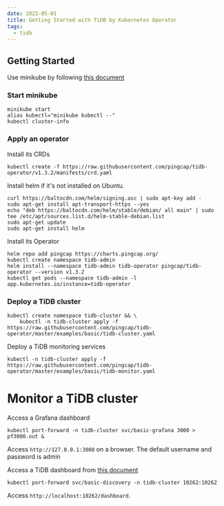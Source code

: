 ```yaml
---
date: 2022-05-01
title: Getting Started with TiDB by Kubernetes Operator
tags:
  - tidb
---
```



Getting Started
---
Use minikube by following [this document](https://docs.pingcap.com/tidb-in-kubernetes/stable/get-started#minikube)

### Start minikube
```
minikube start
alias kubectl="minikube kubectl --"
kubectl cluster-info
```

### Apply an operator
Install its CRDs
```
kubectl create -f https://raw.githubusercontent.com/pingcap/tidb-operator/v1.3.2/manifests/crd.yaml
```

Install helm if it's not installed on Ubuntu.
```
curl https://baltocdn.com/helm/signing.asc | sudo apt-key add -
sudo apt-get install apt-transport-https --yes
echo "deb https://baltocdn.com/helm/stable/debian/ all main" | sudo tee /etc/apt/sources.list.d/helm-stable-debian.list
sudo apt-get update
sudo apt-get install helm
```

Install its Operator
```
helm repo add pingcap https://charts.pingcap.org/
kubectl create namespace tidb-admin
helm install --namespace tidb-admin tidb-operator pingcap/tidb-operator --version v1.3.2
kubectl get pods --namespace tidb-admin -l app.kubernetes.io/instance=tidb-operator
```

### Deploy a TiDB cluster

```
kubectl create namespace tidb-cluster && \
    kubectl -n tidb-cluster apply -f https://raw.githubusercontent.com/pingcap/tidb-operator/master/examples/basic/tidb-cluster.yaml
```

Deploy a TiDB monitoring services
```
kubectl -n tidb-cluster apply -f https://raw.githubusercontent.com/pingcap/tidb-operator/master/examples/basic/tidb-monitor.yaml
```

# Monitor a TiDB cluster
Access a Grafana dashboard
```
kubectl port-forward -n tidb-cluster svc/basic-grafana 3000 > pf3000.out &
```
Access `http://127.0.0.1:3000` on a browser.
The default username and password is admin


Access a TiDB dashboard from [this document](https://docs.pingcap.com/tidb-in-kubernetes/dev/access-dashboard#method-1-access-tidb-dashboard-by-port-forward)

```
kubectl port-forward svc/basic-discovery -n tidb-cluster 10262:10262
```
Access `http://localhost:10262/dashboard`.

